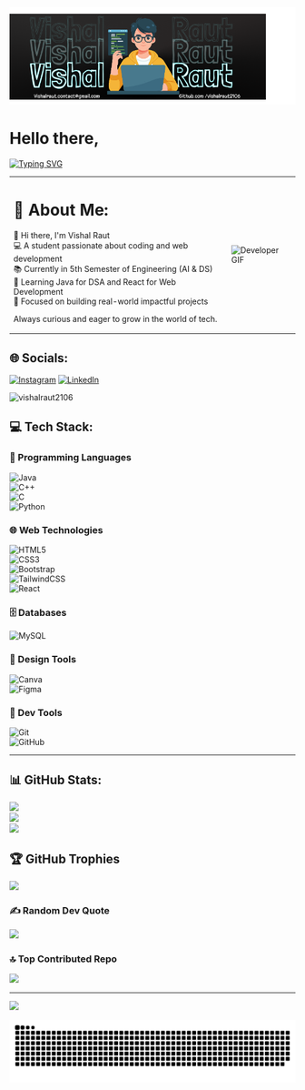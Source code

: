 <a href="https://vishalraut2106.vercel.app/" target="_blank">
  <img src="./Banner.png" alt="Developer GIF" width="1000"/>
</a>


# Hello there,
<div>

[![Typing SVG](https://readme-typing-svg.demolab.com?font=Fira+Code&weight=700&size=32&duration=3000&pause=1000&color=0EB4F7&width=435&lines=I'm+Vishal+Raut;Web+Developer;Tech+Enthusiast;AI_DS+Undergrad;DSA+in+Java)](https://git.io/typing-svg)
</div>

<table>
  <tr>
    <td>

<h1>💫 About Me:</h1>

👋 Hi there, I'm Vishal Raut  
💻 A student passionate about coding and web development  
📚 Currently in 5th Semester of Engineering (AI & DS)  
🚀 Learning Java for DSA and React for Web Development  
🎯 Focused on building real-world impactful projects  

Always curious and eager to grow in the world of tech.

</td>
    <td>
      <img src="https://user-images.githubusercontent.com/74038190/235224431-e8c8c12e-6826-47f1-89fb-2ddad83b3abf.gif" alt="Developer GIF" width="300"/>
    </td>
  </tr>
</table>

## 🌐 Socials:
[![Instagram](https://img.shields.io/badge/Instagram-%23E4405F.svg?logo=Instagram&logoColor=white)](https://instagram.com/vishalraut.05) 
[![LinkedIn](https://img.shields.io/badge/LinkedIn-%230077B5.svg?logo=linkedin&logoColor=white)](https://linkedin.com/in/rautvishal1)

<p align="left"> <img src="https://komarev.com/ghpvc/?username=vishalraut2106&label=Profile%20views&color=0e75b6&style=flat" alt="vishalraut2106" /> </p>

## 💻 Tech Stack:

### 🧠 Programming Languages  
![Java](https://img.shields.io/badge/java-%23ED8B00.svg?style=for-the-badge&logo=java&logoColor=white)  
![C++](https://img.shields.io/badge/c++-%2300599C.svg?style=for-the-badge&logo=c%2B%2B&logoColor=white)  
![C](https://img.shields.io/badge/c-%2300599C.svg?style=for-the-badge&logo=c&logoColor=white)  
![Python](https://img.shields.io/badge/python-3670A0?style=for-the-badge&logo=python&logoColor=ffdd54)

### 🌐 Web Technologies  
![HTML5](https://img.shields.io/badge/html5-%23E34F26.svg?style=for-the-badge&logo=html5&logoColor=white)  
![CSS3](https://img.shields.io/badge/css3-%231572B6.svg?style=for-the-badge&logo=css3&logoColor=white)  
![Bootstrap](https://img.shields.io/badge/Bootstrap-7952B3?logo=bootstrap&logoColor=fff&style=for-the-badge)  
![TailwindCSS](https://img.shields.io/badge/tailwindcss-%2338B2AC.svg?style=for-the-badge&logo=tailwind-css&logoColor=white)  
![React](https://img.shields.io/badge/react-%2320232a.svg?style=for-the-badge&logo=react&logoColor=%2361DAFB)

### 🗄️ Databases  
![MySQL](https://img.shields.io/badge/mysql-4479A1.svg?style=for-the-badge&logo=mysql&logoColor=white)

### 🎨 Design Tools  
![Canva](https://img.shields.io/badge/Canva-%2300C4CC.svg?style=for-the-badge&logo=Canva&logoColor=white)  
![Figma](https://img.shields.io/badge/figma-%23F24E1E.svg?style=for-the-badge&logo=figma&logoColor=white)

### 🔧 Dev Tools  
![Git](https://img.shields.io/badge/git-%23F05033.svg?style=for-the-badge&logo=git&logoColor=white)  
![GitHub](https://img.shields.io/badge/github-%23121011.svg?style=for-the-badge&logo=github&logoColor=white)

---

## 📊 GitHub Stats:

![](https://github-readme-stats.vercel.app/api?username=Vishalraut2106&theme=tokyonight&hide_border=false&include_all_commits=false&count_private=false)<br/>
![](https://github-readme-streak-stats.herokuapp.com/?user=Vishalraut2106&theme=tokyonight&hide_border=false)<br/>
![](https://github-readme-stats.vercel.app/api/top-langs/?username=Vishalraut2106&theme=tokyonight&hide_border=false&include_all_commits=false&count_private=false&layout=compact)

## 🏆 GitHub Trophies

![](https://github-profile-trophy.vercel.app/?username=Vishalraut2106&theme=radical&no-frame=false&no-bg=false&margin-w=4)

### ✍️ Random Dev Quote  
![](https://quotes-github-readme.vercel.app/api?type=horizontal&theme=radical)

### 🔝 Top Contributed Repo  
![](https://github-contributor-stats.vercel.app/api?username=Vishalraut2106&limit=5&theme=dark&combine_all_yearly_contributions=true)

---

[![](https://visitcount.itsvg.in/api?id=Vishalraut2106&icon=9&color=9)](https://visitcount.itsvg.in)


<picture>
  <source media="(prefers-color-scheme: dark)" srcset="https://raw.githubusercontent.com/vishalraut2106/vishalraut2106/output/github-snake-dark.svg" />
  <source media="(prefers-color-scheme: light)" srcset="https://raw.githubusercontent.com/vishalraut2106/vishalraut2106/output/github-snake.svg" />
  <img alt="github-snake" src="https://raw.githubusercontent.com/vishalraut2106/vishalraut2106/output/github-snake.svg" />
</picture>
